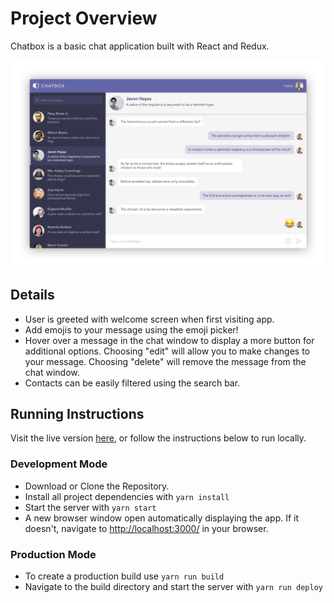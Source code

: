 # Project Overview

Chatbox is a basic chat application built with React and Redux.

![Screenshot of Chatbox](img/screenshot.jpg)

## Details

- User is greeted with welcome screen when first visiting app.
- Add emojis to your message using the emoji picker!
- Hover over a message in the chat window to display a more button for additional options. Choosing "edit" will allow you to make changes to your message. Choosing "delete" will remove the message from the chat window.
- Contacts can be easily filtered using the search bar.

## Running Instructions

Visit the live version [here](https://mattrdiamond.github.io/chatbox/), or follow the instructions below to run locally.

### Development Mode

- Download or Clone the Repository.
- Install all project dependencies with `yarn install`
- Start the server with `yarn start`
- A new browser window open automatically displaying the app. If it doesn't, navigate to [http://localhost:3000/](http://localhost:3000/) in your browser.

### Production Mode

- To create a production build use `yarn run build`
- Navigate to the build directory and start the server with `yarn run deploy`